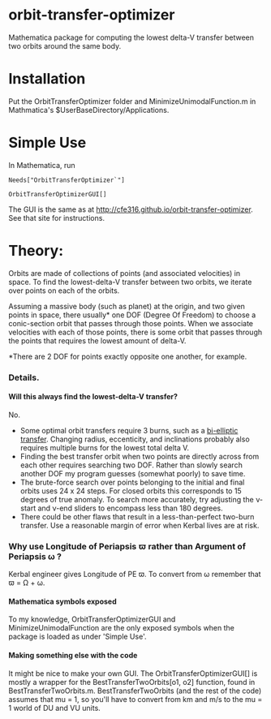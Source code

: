 # orbit-transfer-optimizer
 Mathematica package for computing the lowest delta-V transfer between two orbits around the same body.

# Installation
 Put the OrbitTransferOptimizer folder and MinimizeUnimodalFunction.m in Mathmatica's $UserBaseDirectory/Applications.
 
# Simple Use
 In Mathematica, run
 
    Needs["OrbitTransferOptimizer`"]
    
    OrbitTransferOptimizerGUI[]
The GUI is the same as at http://cfe316.github.io/orbit-transfer-optimizer. See that site for instructions.
 
# Theory:
Orbits are made of collections of points (and associated velocities) in space. To find the lowest-delta-V transfer between two orbits, we iterate over points on each of the orbits.

Assuming a massive body (such as planet) at the origin, and two given points in space, there usually* one DOF (Degree Of Freedom) to choose a conic-section orbit that passes through those points. When we associate velocities with each of those points, there is some orbit that passes through the points that requires the lowest amount of delta-V.
 
*There are 2 DOF for points exactly opposite one another, for example.

### Details.

#### Will this always find the lowest-delta-V transfer?
No. 
* Some optimal orbit transfers require 3 burns, such as a [bi-elliptic transfer](http://en.wikipedia.org/wiki/Bi-elliptic_transfer). Changing radius, eccenticity, and inclinations probably also requires multiple burns for the lowest total delta V.
* Finding the best transfer orbit when two points are directly across from each other requires searching two DOF. Rather than slowly search another DOF my program guesses (somewhat poorly) to save time.
* The brute-force search over points belonging to the initial and final orbits uses 24 x 24 steps. For closed orbits this corresponds to 15 degrees of true anomaly. To search more accurately, try adjusting the &nu;-start and &nu;-end sliders to encompass less than 180 degrees.
* There could be other flaws that result in a less-than-perfect two-burn transfer. Use a reasonable margin of error when Kerbal lives are at risk.

### Why use Longitude of Periapsis &piv; rather than Argument of Periapsis &omega; ?
Kerbal engineer gives Longitude of PE &piv;. To convert from &omega; remember that &piv; = &Omega; + &omega;.

#### Mathematica symbols exposed
To my knowledge, OrbitTransferOptimizerGUI and MinimizeUnimodalFunction are the only exposed symbols when the package is loaded as under 'Simple Use'.

#### Making something else with the code
It might be nice to make your own GUI. The OrbitTransferOptimizerGUI[] is mostly a wrapper for the BestTransferTwoOrbits[o1, o2] function, found in BestTransferTwoOrbits.m. BestTransferTwoOrbits (and the rest of the code) assumes that mu = 1, so you'll have to convert from km and m/s to the mu = 1 world of DU and VU units.
 
